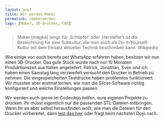 ```yaml
---
layout: post
title: Wir werden Maker
permalink: /makerwerden
tags: [Maker, 3D-Drucker, CAD]
---
```


> Maker [mæ͜ɪkə] (engl. für ‚Schöpfer‘ oder ‚Hersteller‘) ist die Bezeichnung für eine Subkultur, die man auch als Do-It-Yourself-Kultur mit dem Einsatz aktueller Technik beschreiben kann.
>*Wikipedia*

Wie einige von euch bereits per WhatsApp erfahren haben, besitzen wir nun einen 3D-Drucker. Das gute Stück wurde nach nur 10 Monaten Produktionszeit aus Italien angeliefert. Patrick, Jonathan, Sven und ich haben einen Samstag lang verzweifelt versucht den Drucker in Betrieb zu nehmen. Die eingespeicherten Testdrucke haben problemlos funktioniert. Wir mussten aber erstmal lernen, wie man die Slicer-Software richtig konfiguriert und welche Einstellungen passen.

Wir werden euch gerne im Coderdojo helfen, eure eigenen Projekte zu drucken. Ihr müsst eigentlich nur die passenden STL-Dateien mitbringen. Wenn Ihr es aber selbst herausfinden wollt, wie man die Dateien für den Drucker vorbereitet, dann [lest das hier](http://www.fabtotum.com:80/slicing-stl-gcode-files-3d-printing-cura/) oder fragt beim nächsten Dojo nach.